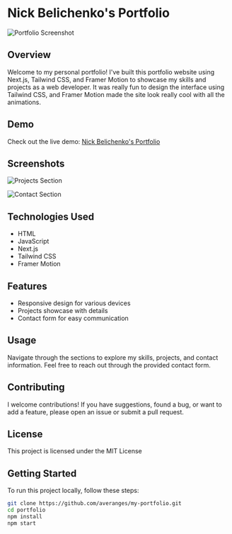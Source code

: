 # Nick Belichenko's Portfolio

![Portfolio Screenshot](https://add.pics/JLABQU)

## Overview

Welcome to my personal portfolio! I've built this portfolio website using Next.js, Tailwind CSS, and Framer Motion to showcase my skills and projects as a web developer. It was really fun to design the interface using Tailwind CSS, and Framer Motion made the site look really cool with all the animations.

## Demo

Check out the live demo: [Nick Belichenko's Portfolio](https://nickbel.vercel.app/)

## Screenshots

![Projects Section](https://github.com/averanges/screenshots/blob/main/projects.png)

![Contact Section](https://github.com/averanges/screenshots/blob/main/contact.png)

## Technologies Used

- HTML
- JavaScript
- Next.js
- Tailwind CSS
- Framer Motion

## Features

- Responsive design for various devices
- Projects showcase with details
- Contact form for easy communication

## Usage

Navigate through the sections to explore my skills, projects, and contact information. Feel free to reach out through the provided contact form.

## Contributing

I welcome contributions! If you have suggestions, found a bug, or want to add a feature, please open an issue or submit a pull request.

## License

This project is licensed under the MIT License

## Getting Started

To run this project locally, follow these steps:

```bash
git clone https://github.com/averanges/my-portfolio.git
cd portfolio
npm install
npm start

